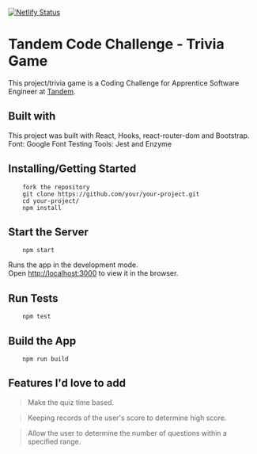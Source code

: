[![Netlify Status](https://api.netlify.com/api/v1/badges/e3e23197-2c30-43d7-a37d-bc0d235f6d33/deploy-status)](https://app.netlify.com/sites/abdqaadir-tandem-trivia/deploys)

# Tandem Code Challenge - Trivia Game

This project/trivia game is a Coding Challenge for Apprentice Software Engineer at [Tandem](https://madeintandem.com/).

## Built with

This project was built with React, Hooks, react-router-dom and Bootstrap.
Font: Google Font
Testing Tools: Jest and Enzyme

## Installing/Getting Started

```shell
    fork the repository
    git clone https://github.com/your/your-project.git
    cd your-project/
    npm install
```

## Start the Server

```shell
    npm start
```

Runs the app in the development mode.\
Open [http://localhost:3000](http://localhost:3000) to view it in the browser.

## Run Tests

```shell
    npm test
```

## Build the App

```shell
    npm run build
```

## Features I'd love to add

> Make the quiz time based.

> Keeping records of the user's score to determine high score.

> Allow the user to determine the number of questions within a specified range.
